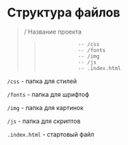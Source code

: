 # Структура файлов

>/ Название проекта 
>>                  
>>                 -- /css
>>                 -- /fonts
>>                 -- /img
>>                 -- /js
>>                 -- .index.html

`/css` - папка для стилей

`/fonts` - папка для шрифтоф

`/img` - папка для картинок

`/js` - папка для скриптов

`.index.html` - стартовый файл


